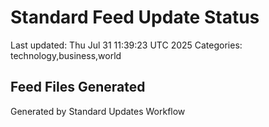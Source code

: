 # Standard Feed Update Status
Last updated: Thu Jul 31 11:39:23 UTC 2025
Categories: technology,business,world

## Feed Files Generated

Generated by Standard Updates Workflow

